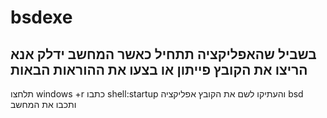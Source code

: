 # bsdexe
## בשביל שהאפליקציה תתחיל כאשר המחשב ידלק אנא הריצו את הקובץ  פייתון או בצעו את ההוראות הבאות
תלחצו windows +r כתבו shell:startup והעתיקו לשם את הקובץ אפליקציה bsd ותכבו את המחשב
